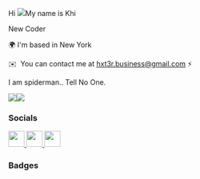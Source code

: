 Hi ![](https://user-images.githubusercontent.com/18350557/176309783-0785949b-9127-417c-8b55-ab5a4333674e.gif)My name is Khi

New Coder

🌍 I'm based in New York

✉️  You can contact me at [hxt3r.business@gmail.com](mailto:hxt3r.business@gmail.com) ⚡

I am spiderman.. Tell No One.

<a href="https://www.github.com/kbgotyaass" target="_blank" rel="noreferrer"><img
src="https://img.shields.io/github/followers/kbgotyaass?logo=github&style=for-the-badge&color=0891b2&labelColor=1c1917" /></a><a href="https://www.twitch.tv/kurabakii" target="_blank" rel="noreferrer"><img
src="https://img.shields.io/twitch/status/kurabakii?logo=twitchsx&style=for-the-badge&color=0891b2&labelColor=1c1917&label=TWITCH+STATUS" /></a>


### Socials<p align="left"> <a href="https://discord.com/users/N9ner#0321" target="_blank" rel="noreferrer"> <picture> <source media="(prefers-color-scheme: dark)" srcset="undefined" /> <source media="(prefers-color-scheme: light)" srcset="https://raw.githubusercontent.com/danielcranney/readme-generator/main/public/icons/socials/discord.svg" /> <img src="https://raw.githubusercontent.com/danielcranney/readme-generator/main/public/icons/socials/discord.svg" width="32" height="32" /> </picture> </a> <a href="https://www.github.com/kbgotyaass" target="_blank" rel="noreferrer"> <picture> <source media="(prefers-color-scheme: dark)" srcset="https://raw.githubusercontent.com/danielcranney/readme-generator/main/public/icons/socials/github-dark.svg" /> <source media="(prefers-color-scheme: light)" srcset="https://raw.githubusercontent.com/danielcranney/readme-generator/main/public/icons/socials/github.svg" /> <img src="https://raw.githubusercontent.com/danielcranney/readme-generator/main/public/icons/socials/github.svg" width="32" height="32" /> </picture> </a> <a href="https://www.twitch.tv/kurabakii" target="_blank" rel="noreferrer"> <picture> <source media="(prefers-color-scheme: dark)" srcset="undefined" /> <source media="(prefers-color-scheme: light)" srcset="https://raw.githubusercontent.com/danielcranney/readme-generator/main/public/icons/socials/twitch.svg" /> <img src="https://raw.githubusercontent.com/danielcranney/readme-generator/main/public/icons/socials/twitch.svg" width="32" height="32" /> </picture> </a></p>

### Badges
